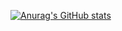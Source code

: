 [![Anurag's GitHub stats](https://github-readme-stats.vercel.app/api?username=zzer0th&count_private=true&show_icons=true&theme=synthwave)](https://github.com/anuraghazra/github-readme-stats)


